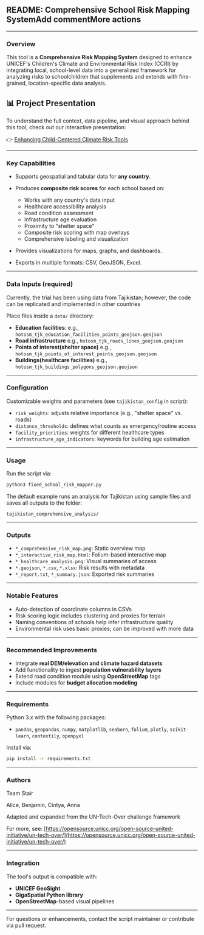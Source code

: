 ## README: Comprehensive School Risk Mapping SystemAdd commentMore actions

---

### Overview

This tool is a **Comprehensive Risk Mapping System** designed to enhance UNICEF's Children's Climate and Environmental Risk Index (CCRI) by integrating local, school-level data into a generalized framework for analyzing risks to schoolchildren that supplements and extends with fine-grained,
location-specific data analysis. 

## 📊 Project Presentation

To understand the full context, data pipeline, and visual approach behind this tool, check out our interactive presentation:

👉 [Enhancing Child-Centered Climate Risk Tools](https://gamma.app/docs/Enhancing-Child-Centered-Climate-Risk-Tools-5hx0mkkoqc8mjtm)


---

### Key Capabilities

* Supports geospatial and tabular data for **any country**.
* Produces **composite risk scores** for each school based on:

  * Works with any country's data input
  * Healthcare accessibility analysis
  * Road condition assessment
  * Infrastructure age evaluation
  * Proximity to "shelter space"
  * Composite risk scoring with map overlays
  * Comprehensive labeling and visualization
* Provides visualizations for maps, graphs, and dashboards.
* Exports in multiple formats: CSV, GeoJSON, Excel.

---

### Data Inputs (required)

Currently, the trial has been using data from Tajikistan; however, the code can be replicated and implemented in other countries 

Place files inside a `data/` directory:

* **Education facilities**: e.g., `hotosm_tjk_education_facilities_points_geojson.geojson`
* **Road infrastructure** e.g., `hotosm_tjk_roads_lines_geojson.geojson`
* **Points of interest(shelter space)** e.g., `hotosm_tjk_points_of_interest_points_geojson.geojson`
* **Buildings(healthcare facilities)** e.g., `hotosm_tjk_buildings_polygons_geojson.geojson`

---

### Configuration

Customizable weights and parameters (see `tajikistan_config` in script):

* `risk_weights`: adjusts relative importance (e.g., "shelter space" vs. roads)
* `distance_thresholds`: defines what counts as emergency/routine access
* `facility_priorities`: weights for different healthcare types
* `infrastructure_age_indicators`: keywords for building age estimation

---

### Usage

Run the script via:

```bash
python3 fixed_school_risk_mapper.py
```

The default example runs an analysis for Tajikistan using sample files and saves all outputs to the folder:

```
tajikistan_comprehensive_analysis/
```

---

### Outputs

* `*_comprehensive_risk_map.png`: Static overview map
* `*_interactive_risk_map.html`: Folium-based interactive map
* `*_healthcare_analysis.png`: Visual summaries of access
* `*.geojson`, `*.csv`, `*.xlsx`: Risk results with metadata
* `*_report.txt`, `*_summary.json`: Exported risk summaries

---

### Notable Features

* Auto-detection of coordinate columns in CSVs
* Risk scoring logic includes clustering and proxies for terrain
* Naming conventions of schools help infer infrastructure quality
* Environmental risk uses basic proxies; can be improved with more data

---

### Recommended Improvements

* Integrate **real DEM/elevation and climate hazard datasets**
* Add functionality to ingest **population vulnerability layers**
* Extend road condition module using **OpenStreetMap** tags
* Include modules for **budget allocation modeling**

---

### Requirements

Python 3.x with the following packages:

* `pandas`, `geopandas`, `numpy`, `matplotlib`, `seaborn`, `folium`, `plotly`, `scikit-learn`, `contextily`, `openpyxl`

Install via:

```bash
pip install -r requirements.txt
```

---

### Authors

Team Stair

Alice, Benjamin, Cintya, Anna

Adapted and expanded from the UN-Tech-Over challenge framework

For more, see: [https://opensource.unicc.org/open-source-united-initiative/un-tech-over/](https://opensource.unicc.org/open-source-united-initiative/un-tech-over/)

---

### Integration

The tool's output is compatible with:

* **UNICEF GeoSight**
* **GigaSpatial Python library**
* **OpenStreetMap**-based visual pipelines

---

For questions or enhancements, contact the script maintainer or contribute via pull request.
